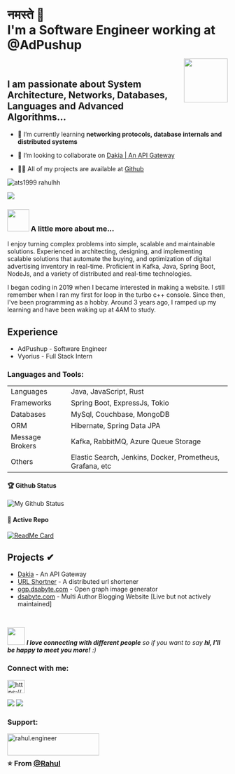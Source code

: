 <h1 style="display: inline;"> नमस्ते 🙏 <br/> I'm a Software Engineer working at @AdPushup</h1>

<img align='right' src="https://media.giphy.com/media/M9gbBd9nbDrOTu1Mqx/giphy.gif" width="100"> <br>

## I am passionate about System Architecture, Networks, Databases, Languages and Advanced Algorithms...

- 🌱 I’m currently learning **networking protocols, database internals and distributed systems**

- 👯 I’m looking to collaborate on [Dakia | An API Gateway](https://github.com/ats1999/dakia)

- 👨‍💻 All of my projects are available at [Github](https://ats1999.github.io/#projects)

<img src="https://komarev.com/ghpvc/?username=ats1999&label=Profile%20views&color=0e75b6&style=flat" alt="ats1999 rahulhh" />

[![](https://img.shields.io/badge/LinkedIn-Rahul-blue)](https://www.linkedin.com/in/ats1999/)

### <img src="https://media.giphy.com/media/VgCDAzcKvsR6OM0uWg/giphy.gif" width="50"> A little more about me...
I enjoy turning complex problems into simple, scalable and maintainable solutions. Experienced in architecting, designing, and implementing scalable solutions that automate the buying, and optimization of digital advertising inventory in real-time. Proficient in Kafka, Java, Spring Boot, NodeJs, and a variety of distributed and real-time technologies.

I began coding in 2019 when I became interested in making a website. I still remember when I ran my first for loop in the turbo c++ console. Since then, I've been programming as a hobby. Around 3 years ago, I ramped up my learning and have been waking up at 4AM to study.

## Experience
- AdPushup - Software Engineer
- Vyorius - Full Stack Intern

<h3 align="left">Languages and Tools:</h3>

|                 |                                                      |
| --------------- | ---------------------------------------------------- |
| Languages       | Java, JavaScript, Rust                    |
| Frameworks      | Spring Boot, ExpressJs, Tokio                               |
| Databases       | MySql, Couchbase, MongoDB                            |
| ORM             | Hibernate, Spring Data JPA                           |
| Message Brokers | Kafka, RabbitMQ, Azure Queue Storage                 |
| Others          | Elastic Search, Jenkins, Docker, Prometheus, Grafana, etc |

#### 🏆 Github Status

![My Github Status](https://github-readme-stats.vercel.app/api?username=ats1999&show_icons=true&hide_border=true&count_private=true&theme=dark&x=ygg)

#### 👀 Active Repo

[![ReadMe Card](https://github-readme-stats.vercel.app/api/pin/?username=ats1999&repo=dakia&theme=dark&a=ybhgyhh)](https://github.com/ats1999/dakia)

## Projects ✔

- [Dakia](https://github.com/ats1999/dakia) - An API Gateway 
- [URL Shortner](https://github.com/ats1999/URL-Shortner?tab=readme-ov-file) - A distributed url shortener
- [ogp.dsabyte.com](https://ogp.dsabyte.com) - Open graph image generator
- [dsabyte.com](https://dsabyte.com) - Multi Author Blogging Website [Live but not actively maintained]

<!-- top languages card -->
<br>

<img src="https://media.giphy.com/media/LnQjpWaON8nhr21vNW/giphy.gif" width="40"> <em><b>I love connecting with different people</b> so if you want to say <b>hi, I'll be happy to meet you more!</b> :)</em>

<h3 align="left">Connect with me:</h3>
<p align="left">
<a href="https://linkedin.com/in/https://www.linkedin.com/in/ats1999/" target="blank"><img align="center" src="https://raw.githubusercontent.com/rahuldkjain/github-profile-readme-generator/master/src/images/icons/Social/linked-in-alt.svg" alt="https://www.linkedin.com/in/rahul-kumar-36b05a189/" height="30" width="40" /></a>
</p>

<div><a href="https://github.com/ats1999"><img src="https://img.shields.io/badge/github%20-%23121011.svg?&style=flat&logo=github&logoColor=white"/></a> <a href="https://www.linkedin.com/in/ats1999/"><img src="https://img.shields.io/badge/linkedin%20-%230077B5.svg?&style=flat&logo=linkedin&logoColor=white"/></a>
</div>

<h3 align="left">Support:</h3>
<p><a href="https://www.buymeacoffee.com/rahul.engineer"> <img align="left" src="https://cdn.buymeacoffee.com/buttons/v2/default-yellow.png" height="50" width="210" alt="rahul.engineer" /></a></p><br><br>

### ⭐️ From [@Rahul](https://github.com/ats1999)
